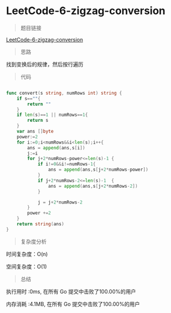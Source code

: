 # LeetCode-6-zigzag-conversion

>题目链接

[LeetCode-6-zigzag-conversion](https://leetcode-cn.com/problems/zigzag-conversion/)

>思路

 找到变换后的规律，然后按行遍历

>代码

```go

func convert(s string, numRows int) string {
    if s==""{
        return ""
    }
    if len(s)==1 || numRows==1{
        return s
    }
    var ans []byte
    power:=2
    for i:=0;i<numRows&&i<len(s);i++{
        ans = append(ans,s[i])
        j:=i
        for j+2*numRows-power<=len(s)-1 {
            if i!=0&&i!=numRows-1{
                ans = append(ans,s[j+2*numRows-power])
            }
            if j+2*numRows-2<=len(s)-1  {
                ans = append(ans,s[j+2*numRows-2])
            }

            j = j+2*numRows-2
        }
        power +=2
    }
    return string(ans)
}


```

>复杂度分析

时间复杂度：O(n)

空间复杂度：O(1)

>总结

执行用时 :0ms, 在所有 Go 提交中击败了100.00%的用户

内存消耗 :4.1MB, 在所有 Go 提交中击败了100.00%的用户
